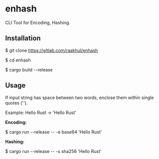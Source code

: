 # enhash

CLI Tool for Encoding, Hashing.

## Installation

$ git clone https://gitlab.com/raakhul/enhash

$ cd enhash

$ cargo build --release

## Usage

If input string has space between two words, enclose them within single quotes ('').

Example:
Hello Rust -> 'Hello Rust'

**Encoding:**

$ cargo run --release -- -e base64 'Hello Rust'

**Hashing:**

$ cargo run --release -- -s sha256 'Hello Rust'
